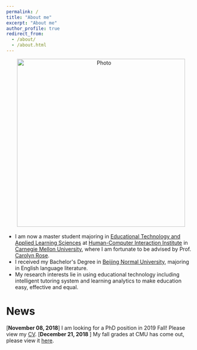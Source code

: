 ```yaml
---
permalink: /
title: "About me"
excerpt: "About me"
author_profile: true
redirect_from: 
  - /about/
  - /about.html
---
```


<p align="center">
  <img src="https://kexin-yang.github.io/files/kexin.jpg?raw=true" alt="Photo" style="width: 450px;"/>
</p>


* I am now a master student majoring in [Educational Technology and Applied Learning Sciences](https://metals.hcii.cmu.edu) at [Human-Computer Interaction Institute](https://hcii.cmu.edu) in [Carnegie Mellon University](https://www.cmu.edu), where I am fortunate to be advised by Prof. 
[Carolyn Rose](http://www.cs.cmu.edu/~cprose/).
* I received my Bachelor's Degree in [Beijing Normal University](https://english.bnu.edu.cn), majoring in English language literature.
* My research interests lie in using educational technology including intelligent tutoring system and learning analytics to make education easy, effective and equal.  

News
===
[<b>November 08, 2018</b>] I am looking for a PhD position in 2019 Fall! Please view my [CV](http://kexin-yang.github.io/files/KexinYang-CV-CMU.pdf).
[<b>December 21, 2018 </b>] My fall grades at CMU has come out, please view it [here](http://kexin-yang.github.io/files/CMU_transcript.pdf).